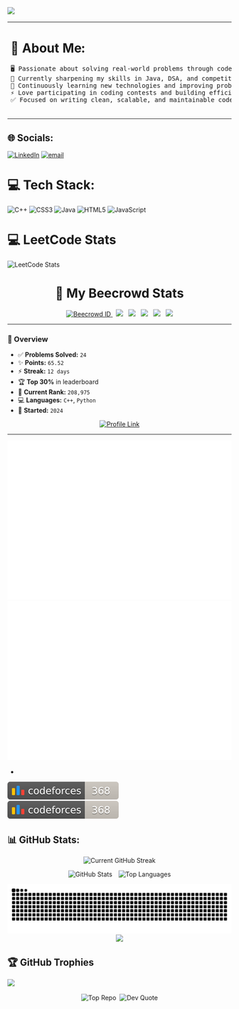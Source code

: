 ![](https://komarev.com/ghpvc/?username=Algo-Pilot&label=PROFILE+VIEWS)




<table>
  <tr>
    <td>
      <h1>💫 About Me:</h1>
      <pre>
🖥️ Passionate about solving real-world problems through code.
🎯 Currently sharpening my skills in Java, DSA, and competitive programming.
🌱 Continuously learning new technologies and improving problem-solving strategies.
⚡ Love participating in coding contests and building efficient solutions.
✅ Focused on writing clean, scalable, and maintainable code.
      </pre>
    </td>
    <td>
      <img src="https://user-images.githubusercontent.com/74038190/219923823-bf1ce878-c6b8-4faa-be07-93e6b1006521.gif" width="300">
    </td>
  </tr>
</table>




## 🌐 Socials:
[![LinkedIn](https://img.shields.io/badge/LinkedIn-%230077B5.svg?logo=linkedin&logoColor=white)](https://linkedin.com/in/https://www.linkedin.com/in/algopilot/) [![email](https://img.shields.io/badge/Email-D14836?logo=gmail&logoColor=white)](mailto:fahimasfaq01@gmail.com) 

# 💻 Tech Stack:
![C++](https://img.shields.io/badge/c++-%2300599C.svg?style=plastic&logo=c%2B%2B&logoColor=white) ![CSS3](https://img.shields.io/badge/css3-%231572B6.svg?style=plastic&logo=css3&logoColor=white) ![Java](https://img.shields.io/badge/java-%23ED8B00.svg?style=plastic&logo=openjdk&logoColor=white) ![HTML5](https://img.shields.io/badge/html5-%23E34F26.svg?style=plastic&logo=html5&logoColor=white) ![JavaScript](https://img.shields.io/badge/javascript-%23323330.svg?style=plastic&logo=javascript&logoColor=%23F7DF1E)



# 💻 LeetCode Stats
![LeetCode Stats](https://leetcard.jacoblin.cool/AlgoPilot?theme=forest&font=Fira%20Code&ext=heatmap)

<h1 align="center">🚀 My Beecrowd Stats</h1>

<p align="center">
  <a href="https://www.beecrowd.com.br/judge/en/profile/1153590">
    <img src="https://img.shields.io/badge/🪪_Beecrowd_ID-1153590-blueviolet?style=plastic&labelColor=2d2d2d" height="28" alt="Beecrowd ID" />
  </a>
  &nbsp;
  <img src="https://img.shields.io/badge/✅_Solved-24-success?style=plastic&labelColor=2d2d2d" height="28">
  &nbsp;
  <img src="https://img.shields.io/badge/✨_Points-65.52-yellow?style=plastic&labelColor=2d2d2d" height="28">
  &nbsp;
  <img src="https://img.shields.io/badge/⚡_Streak-12_days-orange?style=plastic&labelColor=2d2d2d" height="28">
  &nbsp;
  <img src="https://img.shields.io/badge/🏆_Top-30%25-cyan?style=plastic&labelColor=2d2d2d&color=00bcd4" height="28">
  &nbsp;
  <img src="https://img.shields.io/badge/🔰_Rank-208,975-green?style=plastic&labelColor=2d2d2d" height="28">
</p>

---

### 🧠 Overview

- ✅ **Problems Solved:** `24`  
- ✨ **Points:** `65.52`  
- ⚡ **Streak:** `12 days`  
- 🏆 **Top 30%** in leaderboard  
- 🔰 **Current Rank:** `208,975`  
- 💻 **Languages:** `C++`, `Python`  
- 📅 **Started:** `2024`

<p align="center">
  <a href="https://www.beecrowd.com.br/judge/en/profile/1153590">
    <img src="https://img.shields.io/badge/View%20My%20Profile-Click%20Here-green?style=plastic&labelColor=2d2d2d" alt="Profile Link">
  </a>
</p>  

  

---
![](https://raw.githubusercontent.com/Algo-Pilot/friendly-waffle/main/output/light_card.svg#gh-dark-mode-only)
![](https://raw.githubusercontent.com//Algo-Pilot/friendly-waffle/main/output/light_card.svg)

-

![](https://raw.githubusercontent.com/Algo-Pilot/friendly-waffle/main/output/max_rating.svg)
![](https://raw.githubusercontent.com/Algo-Pilot/friendly-waffle/main/output/rating.svg)

<h2>📊 GitHub Stats:</h2>

<!-- Centered Current Streak -->
<p align="center">
  <img src="https://nirzak-streak-stats.vercel.app/?user=algo-pilot&theme=dark&hide_border=true" alt="Current GitHub Streak"/>
</p>

<!-- Side-by-side Stats and Languages with spacing -->
<p align="center">
  <img src="https://github-readme-stats.vercel.app/api?username=algo-pilot&theme=dark&hide_border=true&include_all_commits=true&count_private=true" alt="GitHub Stats" style="margin-right: 10px;"/>
  <img src="https://github-readme-stats.vercel.app/api/top-langs/?username=algo-pilot&theme=dark&hide_border=true&include_all_commits=true&count_private=true&layout=compact" alt="Top Languages"/>
</p>

<img src="https://raw.githubusercontent.com/algo-pilot/algo-pilot/output/snake.svg" alt="Snake animation" />

<div align="center">
  <img src="https://profile-counter.glitch.me/algo-pilot/count.svg?"  />
</div>

###




## 🏆 GitHub Trophies
![](https://github-profile-trophy.vercel.app/?username=algo-pilot&theme=radical&no-frame=false&no-bg=false&margin-w=4)

<p align="center">
  
  <img src="https://github-contributor-stats.vercel.app/api?username=algo-pilot&limit=5&theme=dark&combine_all_yearly_contributions=true" alt="Top Repo" />
  
  <!-- Spacer for visible gap -->
  <img src="https://via.placeholder.com/30x1/00000000/00000000?text=+" alt="" />
  
  <img src="https://quotes-github-readme.vercel.app/api?type=vetical&theme=radical" alt="Dev Quote" />
  
</p>









